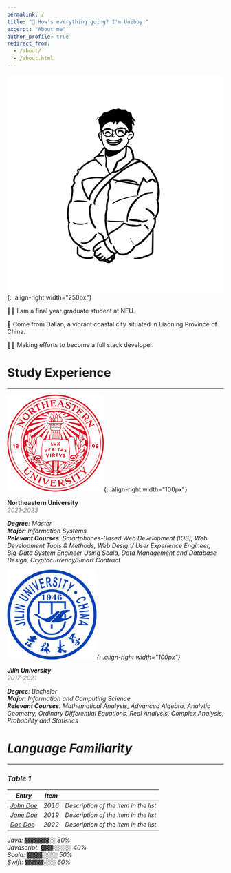 ```yaml
---
permalink: /
title: "👋 How's everything going? I'm Uniboy!"
excerpt: "About me"
author_profile: true
redirect_from: 
  - /about/
  - /about.html
---
```


![my personal Logo](/images/myLogo.png){: .align-right width="250px"}

🧑‍🎓 I am a final year graduate student at NEU.

🙋 Come from Dalian, a vibrant coastal city situated in Liaoning Province of China.

🧑‍💻 Making efforts to become a full stack developer.  

Study Experience
======

------
![NEU Logo](/images/NEU.png){: .align-right width="100px"}

**Northeastern University**  
<span style="color: grey;"><em>2021-2023

**Degree**: Master  
**Major**: Information Systems  
**Relevant Courses**: Smartphones-Based Web Development (IOS), Web Development Tools & Methods, Web Design/ User Experience Engineer, Big-Data System Engineer Using Scala, Data Management and Database Design, Cryptocurrency/Smart Contract  

![JLU Logo](/images/JLU.jpeg){: .align-right width="100px"}  

**Jilin University**  
<span style="color: grey;"><em>2017-2021

**Degree**: Bachelor  
**Major**: Information and Computing Science  
**Relevant Courses**: Mathematical Analysis, Advanced Algebra, Analytic Geometry, Ordinary Differential Equations, Real Analysis, Complex Analysis, Probability and Statistics  


Language Familiarity
======

------

### Table 1

| Entry            | Item   |                                                              |
| --------         | ------ | ------------------------------------------------------------ |
| [John Doe](#)    | 2016   | Description of the item in the list                          |
| [Jane Doe](#)    | 2019   | Description of the item in the list                          |
| [Doe Doe](#)     | 2022   | Description of the item in the list                          |
Java:  `▓▓▓▓▓▓▓▓░░` 80%  
Javascript: `▓▓▓▓░░░░░░` 40%  
Scala: `▓▓▓▓▓░░░░░` 50%  
Swift: `▓▓▓▓▓▓░░░░` 60% 



